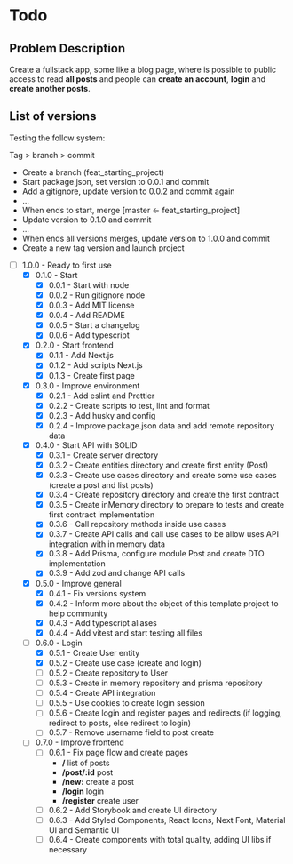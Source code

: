 # Todo

## Problem Description

Create a fullstack app, some like a blog page, where is possible to public access to read **all posts** and people can **create an account**, **login** and **create another posts**.

## List of versions

Testing the follow system:

Tag > branch > commit

- Create a branch (feat_starting_project)
- Start package.json, set version to 0.0.1 and commit
- Add a gitignore, update version to 0.0.2 and commit again
- ...
- When ends to start, merge [master <- feat_starting_project]
- Update version to 0.1.0 and commit
- ...
- When ends all versions merges, update version to 1.0.0 and commit
- Create a new tag version and launch project

- [ ] 1.0.0 - Ready to first use
  - [X] 0.1.0 - Start
    - [X] 0.0.1 - Start with node
    - [X] 0.0.2 - Run gitignore node
    - [X] 0.0.3 - Add MIT license
    - [X] 0.0.4 - Add README
    - [X] 0.0.5 - Start a changelog
    - [X] 0.0.6 - Add typescript
  - [X] 0.2.0 - Start frontend
    - [X] 0.1.1 - Add Next.js
    - [X] 0.1.2 - Add scripts Next.js
    - [X] 0.1.3 - Create first page
  - [X] 0.3.0 - Improve environment
    - [X] 0.2.1 - Add eslint and Prettier
    - [X] 0.2.2 - Create scripts to test, lint and format
    - [X] 0.2.3 - Add husky and config
    - [X] 0.2.4 - Improve package.json data and add remote repository data
  - [X] 0.4.0 - Start API with SOLID
    - [X] 0.3.1 - Create server directory
    - [X] 0.3.2 - Create entities directory and create first entity (Post)
    - [X] 0.3.3 - Create use cases directory and create some use cases (create a post and list posts)
    - [X] 0.3.4 - Create repository directory and create the first contract
    - [X] 0.3.5 - Create inMemory directory to prepare to tests and create first contract implementation
    - [X] 0.3.6 - Call repository methods inside use cases
    - [X] 0.3.7 - Create API calls and call use cases to be allow uses API integration with in memory data
    - [X] 0.3.8 - Add Prisma, configure module Post and create DTO implementation
    - [X] 0.3.9 - Add zod and change API calls
  - [X] 0.5.0 - Improve general
    - [X] 0.4.1 - Fix versions system
    - [X] 0.4.2 - Inform more about the object of this template project to help community
    - [X] 0.4.3 - Add typescript aliases
    - [X] 0.4.4 - Add vitest and start testing all files
  - [ ] 0.6.0 - Login
    - [X] 0.5.1 - Create User entity
    - [X] 0.5.2 - Create use case (create and login)
    - [ ] 0.5.2 - Create repository to User
    - [ ] 0.5.3 - Create in memory repository and prisma repository
    - [ ] 0.5.4 - Create API integration
    - [ ] 0.5.5 - Use cookies to create login session
    - [ ] 0.5.6 - Create login and register pages and redirects (if logging, redirect to posts, else redirect to login)
    - [ ] 0.5.7 - Remove username field to post create
  - [ ] 0.7.0 - Improve frontend
    - [ ] 0.6.1 - Fix page flow and create pages
        - **/** list of posts
        - **/post/:id** post
        - **/new:** create a post
        - **/login** login
        - **/register** create user
    - [ ] 0.6.2 - Add Storybook and create UI directory
    - [ ] 0.6.3 - Add Styled Components, React Icons, Next Font, Material UI and Semantic UI
    - [ ] 0.6.4 - Create components with total quality, adding UI libs if necessary